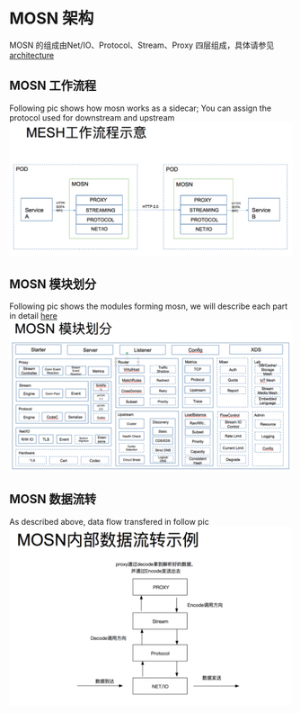 # MOSN 架构

MOSN 的组成由Net/IO、Protocol、Stream、Proxy 四层组成，具体请参见
[architecture](architecture.md)

## MOSN 工作流程

Following pic shows how mosn works as a sidecar; You can assign the protocol used for downstream and upstream
![WorkFlow](./resource/MosnWorkFlow.png)

## MOSN 模块划分

Following pic shows the modules forming mosn, we will describe each part in detail [here](MosnModulesDescribe.md)
![modules](./resource/MosnModules.png)

## MOSN 数据流转

As described above, data flow transfered in follow pic
![DataFLow](./resource/MosnDataFlow.png)
